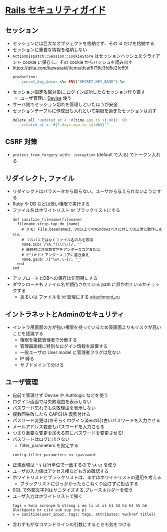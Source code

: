 # [Rails セキュリティガイド](https://railsguides.jp/security.html)

## セッション

- セッションには巨大なオブジェクトを格納せず、その id だけを格納する
- セッションに重要な情報を格納しない
- `ActionDispatch::Session::CookieStore` はセッションハッシュをクライアント cookie に保存し、その cookie からハッシュを読み出す
- https://qiita.com/kawasaki/items/dcaf5716c3fd5e2fe69f
    ```ruby
    production:
        secret_key_base: <%= ENV["SECRET_KEY_BASE"] %>
    ```
- セッション固定攻撃対策に,ログイン成功したらセッション作り直す
    - ユーザ管理に [Devise](https://github.com/plataformatec/devise) 使う
- サーバ側でセッション切れを管理しといたほうが安全
- セッションテーブルに作成日も入れといて期限を過ぎたセッションは消す
    ```ruby
    delete_all "updated_at < '#{time.ago.to_s(:db)}' OR
        created_at < '#{2.days.ago.to_s(:db)}'"
    ```

## CSRF 対策
- `protect_from_forgery with: :exception` (default で入る) でトークン入れる

## リダイレクト, ファイル
- リダイレクトはパラメータから取らない。ユーザから与えられないようにする
- Ruby や DB などは低い権限で実行する
- ファイル名はホワイトリスト or ブラックリストにする
    ```
    def sanitize_filename(filename)
      filename.strip.tap do |name|
        # メモ: File.basenameは、Unix上でのWindowsパスに対しては正常に動作しません
        # フルパスではなくファイル名のみを取得
        name.sub! /\A.*(\\|\/)/, ''
        # 最終的に非英数文字をアンダースコアまたは
        # ピリオドとアンダースコアに置き換え
        name.gsub! /[^\w\.\-]/, '_'
      end
    end
    ```
- アップロードとDBへの保存は非同期にする
- ダウンロードもファイル名が期待されている path に置かれているかチェックする
    - あるいは ファイルを id 管理にする [attachment_ru](https://github.com/technoweenie/attachment_fu)

## イントラネットとAdminのセキュリティ

- イントラ用画面の方が強い権限を持っているため表画面よりもリスクが高いことを認識する
    - 権限を複数管理者で分散する
    - 管理画面様に特別なログイン情報を設置する
    - 一般ユーザの User model に管理者フラグは危ない
    - IP 縛る
    - サブドメインで分ける

## ユーザ管理
- 自前で管理せず Devise や Authlogic などを使う
- ログイン画面では失敗理由を表示しない
- パスワード忘れでも失敗理由を表示しない
- 複数回失敗したら CAPCHA 義務付ける
- パスワード変更は(おそらくログイン済みの時)古いパスワードを入力させる
- メールアドレス変更もパスワードを入力させる
- つまり重要な変更を加える前にパスワードを変更させる!
- パスワードはログに出さない
    - filter_parameters を設定する
    ```
    config.filter_parameters << :password
    ```
- 正規表現は `^` `$` は行単位で一致するので `\A` `\z` を使う
- ユーザの入力値はアクセス権なども含め確認する
- ホワイトリストとブラックリストは、まずはホワイトリストの適用を考える
    - ブラックリストに引っかかったらこねくり回さずに拒否する
- SQL で外部文字列はサニタイズする,プレースホルダーを使う
- ユーザ入力はホワイトリストで弾く
    ```
    tags = %w(a acronym b strong i em li ul ol h1 h2 h3 h4 h5 h6 blockquote br cite sub sup ins p)
    s = sanitize(user_input, tags: tags, attributes: %w(href title))
    ```
- 言わずもがなコマンドラインの引数にするときも気をつける

